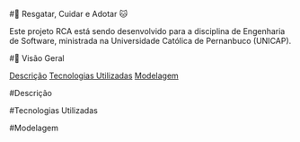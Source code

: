 #🐶 Resgatar, Cuidar e Adotar 🐱

<p>Este projeto RCA está sendo desenvolvido para a disciplina de Engenharia de Software, ministrada na Universidade Católica de Pernanbuco (UNICAP).</p>

#📝 Visão Geral

<a href="#descricao">Descrição</a>
<a href="#tecnologia">Tecnologias Utilizadas</a>
<a href="#modelagem">Modelagem</a>


#Descrição

#Tecnologias Utilizadas

#Modelagem



